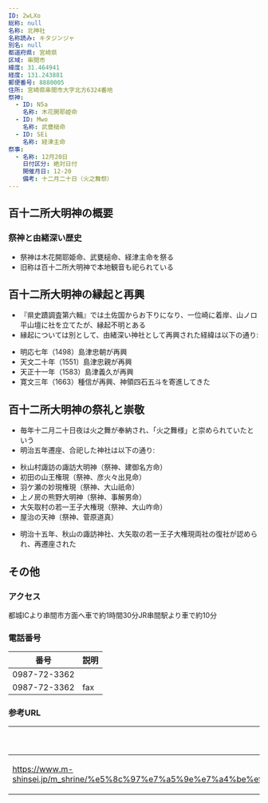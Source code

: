 ```yaml
---
ID: 2wLXo
総称: null
名称: 北神社
名称読み: キタジンジャ
別名: null
都道府県: 宮崎県
区域: 串間市
緯度: 31.464941
経度: 131.243881
郵便番号: 8880005
住所: 宮崎県串間市大字北方6324番地
祭神:
  - ID: N5a
    名称: 木花開耶姫命
  - ID: Mwo
    名称: 武甕槌命
  - ID: SEi
    名称: 経津主命
祭事:
  - 名称: 12月20日
    日付区分: 絶対日付
    開催月日: 12-20
    備考: 十二月二十日（火之舞祭）
---
```


## 百十二所大明神の概要

### 祭神と由緒深い歴史

- 祭神は木花開耶姫命、武甕槌命、経津主命を祭る
- 旧称は百十二所大明神で本地観音も祀られている

## 百十二所大明神の縁起と再興

- 『県史蹟調査第六輯』では土佐国からお下りになり、一位崎に着岸、山ノロ平山壇に社を立てたが、縁起不明とある
- 縁起については別として、由緒深い神社として再興された経緯は以下の通り:

* 明応七年（1498）島津忠朝が再興
* 天文二十年（1551）島津忠親が再興
* 天正十一年（1583）島津義久が再興
* 寛文三年（1663）種信が再興、神領四石五斗を寄進してきた

## 百十二所大明神の祭礼と崇敬

- 毎年十二月二十日夜は火之舞が奉納され、「火之舞様」と崇められていたという
- 明治五年遷座、合祀した神社は以下の通り:

* 秋山村諏訪の諏訪大明神（祭神、建御名方命）
* 初田の山王権現（祭神、彦火々出見命）
* 羽ケ瀬の妙現権現（祭神、大山祇命）
* 上ノ房の熊野大明神（祭神、事解男命）
* 大矢取村の若一王子大権現（祭神、大山咋命）
* 屋治の天神（祭神、菅原道真）

- 明治十五年、秋山の諏訪神社、大矢取の若一王子大権現両社の復社が認められ、再遷座された

## その他

### アクセス

都城ICより串間市方面へ車で約1時間30分JR串間駅より車で約10分

### 電話番号

| 番号         | 説明 |
| ------------ | ---- |
| 0987-72-3362 |      |
| 0987-72-3362 | fax  |

### 参考URL

| URL                                                                                                                                    | 説明   |
| -------------------------------------------------------------------------------------------------------------------------------------- | ------ |
| https://www.m-shinsei.jp/m_shrine/%e5%8c%97%e7%a5%9e%e7%a4%be%ef%bc%88%e3%81%8d%e3%81%9f%e3%81%98%e3%82%93%e3%81%98%e3%82%83%ef%bc%89/ | 神社庁 |
